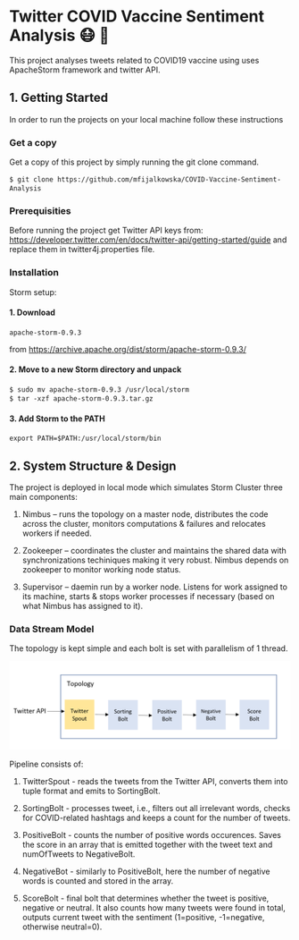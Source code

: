 # Twitter COVID Vaccine Sentiment Analysis :mask: :syringe:
This project analyses tweets related to COVID19 vaccine using uses ApacheStorm framework and twitter API.

## 1. Getting Started


In order to run the projects on your local machine follow these instructions

### Get a copy

Get a copy of this project by simply running the git clone command.

``` git
$ git clone https://github.com/mfijalkowska/COVID-Vaccine-Sentiment-Analysis
```

### Prerequisities

Before running the project get Twitter API keys from: https://developer.twitter.com/en/docs/twitter-api/getting-started/guide and replace them in twitter4j.properties file.

### Installation
Storm setup:
#### 1. Download
``` git
apache-storm-0.9.3
```
from https://archive.apache.org/dist/storm/apache-storm-0.9.3/
#### 2. Move to a new Storm directory and unpack
``` git
$ sudo mv apache-storm-0.9.3 /usr/local/storm
$ tar -xzf apache-storm-0.9.3.tar.gz 
```
#### 3. Add Storm to the PATH
``` git
export PATH=$PATH:/usr/local/storm/bin
```
##  2. System Structure &#38; Design
The project is deployed in local mode which simulates Storm Cluster three main components:
 1. Nimbus – runs the topology on a master node, distributes the code across the cluster, monitors computations &#38; failures and relocates workers if needed.

 2. Zookeeper – coordinates the cluster and maintains the shared data with synchronizations techiniques making it very robust. Nimbus depends on zookeeper to monitor working node status.
 
 3. Supervisor – daemin run by a worker node. Listens for
work assigned to its machine, starts & stops worker processes if necessary (based on what Nimbus has assigned
to it). 

### Data Stream Model
The topology is kept simple and each bolt is set with parallelism of 1 thread.

![picture alt](media/topology.png)

Pipeline consists of:
1. TwitterSpout - reads the tweets from the Twitter
API, converts them into tuple format and emits to SortingBolt.

2. SortingBolt - processes tweet, i.e., filters out all irrelevant words, checks for COVID-related hashtags and keeps a count for the number of tweets.

3. PositiveBolt - counts the number of positive words
occurences. Saves the score in an array that is emitted together with the tweet text and numOfTweets to
NegativeBolt.

4. NegativeBot - similarly to PositiveBolt, here the
number of negative words is counted and stored in the
array.

5. ScoreBolt - final bolt that determines whether the
tweet is positive, negative or neutral. It also counts how
many tweets were found in total, outputs current tweet
with the sentiment (1=positive, -1=negative, otherwise neutral=0).
